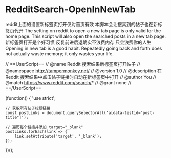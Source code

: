 # RedditSearch-OpenInNewTab
reddit上面的设置新标签页打开仅对首页有效 本脚本会让搜索到的帖子也在新标签页代开 
The setting on reddit to open a new tab page is only valid for the home page. This script will also open the searched posts in a new tab page.
新标签页打开是个好习惯 反复前进后退确实不浪费内存 只会浪费你的人生     
Opening in new tab is a good habit. Repeatedly going back and forth does not actually waste memory; it only wastes your life.

// ==UserScript==
// @name         Reddit 搜索结果新标签页打开帖子
// @namespace    http://tampermonkey.net/
// @version      1.0
// @description  在 Reddit 搜索结果中点击帖子链接时自动在新标签页中打开
// @author       You
// @match        https://www.reddit.com/search/*
// @grant        none
// ==/UserScript==

(function() {
    'use strict';

    // 获取所有帖子标题链接
    const postLinks = document.querySelectorAll('a[data-testid="post-title"]');

    // 遍历每个链接并添加 target="_blank"
    postLinks.forEach(link => {
        link.setAttribute('target', '_blank');
    });

})();
